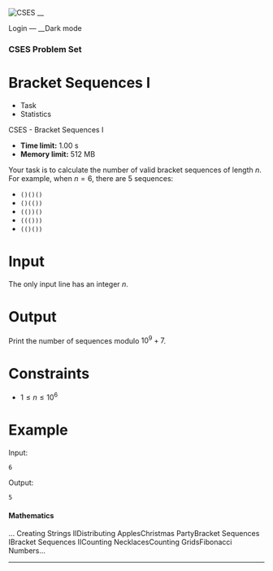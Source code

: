 ![CSES](/logo.png?1) __

Login — __Dark mode

### CSES Problem Set

# Bracket Sequences I

  * Task
  * Statistics

CSES - Bracket Sequences I

  * **Time limit:** 1.00 s
  * **Memory limit:** 512 MB

Your task is to calculate the number of valid bracket sequences of length $n$.
For example, when $n=6$, there are $5$ sequences:

  * `()()()`
  * `()(())`
  * `(())()`
  * `((()))`
  * `(()())`

# Input

The only input line has an integer $n$.

# Output

Print the number of sequences modulo $10^9+7$.

# Constraints

  * $1 \le n \le 10^6$

# Example

Input:

``` 6 ```

Output:

``` 5 ```

#### Mathematics

... Creating Strings IIDistributing ApplesChristmas PartyBracket Sequences
IBracket Sequences IICounting NecklacesCounting GridsFibonacci Numbers...

* * *

